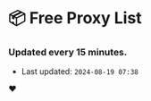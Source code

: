 # :package: Free Proxy List
### Updated every 15 minutes.

- Last updated: `2024-08-19 07:38`

:heart:
